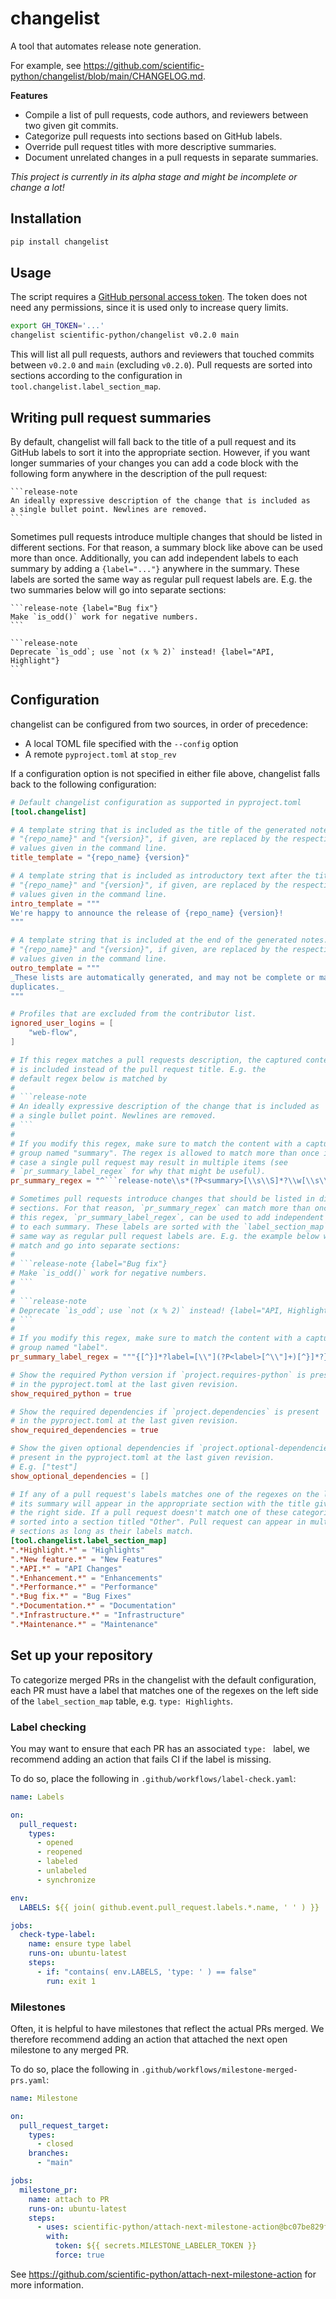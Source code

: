 # changelist

A tool that automates release note generation.

For example, see
https://github.com/scientific-python/changelist/blob/main/CHANGELOG.md.

**Features**

- Compile a list of pull requests, code authors, and reviewers between
  two given git commits.
- Categorize pull requests into sections based on GitHub labels.
- Override pull request titles with more descriptive summaries.
- Document unrelated changes in a pull requests in separate summaries.

_This project is currently in its alpha stage and might be incomplete or change a lot!_

## Installation

```sh
pip install changelist
```

## Usage

The script requires a [GitHub personal access
token](https://docs.github.com/en/authentication/keeping-your-account-and-data-secure/managing-your-personal-access-tokens).
The token does not need any permissions, since it is used only to
increase query limits.

```sh
export GH_TOKEN='...'
changelist scientific-python/changelist v0.2.0 main
```

This will list all pull requests, authors and reviewers that touched commits
between `v0.2.0` and `main` (excluding `v0.2.0`).
Pull requests are sorted into sections according to the configuration in
`tool.changelist.label_section_map`.

## Writing pull request summaries

By default, changelist will fall back to the title of a pull request and its
GitHub labels to sort it into the appropriate section. However, if you want
longer summaries of your changes you can add a code block with the following
form anywhere in the description of the pull request:

    ```release-note
    An ideally expressive description of the change that is included as
    a single bullet point. Newlines are removed.
    ```

Sometimes pull requests introduce multiple changes that should be listed in different
sections. For that reason, a summary block like above can be used more than
once. Additionally, you can add independent labels to each summary by adding a
`{label="..."}` anywhere in the summary. These labels are sorted the same way
as regular pull request labels are. E.g. the two summaries below will go into
separate sections:

    ```release-note {label="Bug fix"}
    Make `is_odd()` work for negative numbers.
    ```

    ```release-note
    Deprecate `ìs_odd`; use `not (x % 2)` instead! {label="API, Highlight"}
    ```

## Configuration

changelist can be configured from two sources, in order of precedence:

- A local TOML file specified with the `--config` option
- A remote `pyproject.toml` at `stop_rev`

If a configuration option is not specified in either file above, changelist
falls back to the following configuration:

<!--- Changes to the following block are overridden by a pre-commit hook! --->
<!--- begin default_config.toml --->

````toml
# Default changelist configuration as supported in pyproject.toml
[tool.changelist]

# A template string that is included as the title of the generated notes.
# "{repo_name}" and "{version}", if given, are replaced by the respective
# values given in the command line.
title_template = "{repo_name} {version}"

# A template string that is included as introductory text after the title.
# "{repo_name}" and "{version}", if given, are replaced by the respective
# values given in the command line.
intro_template = """
We're happy to announce the release of {repo_name} {version}!
"""

# A template string that is included at the end of the generated notes.
# "{repo_name}" and "{version}", if given, are replaced by the respective
# values given in the command line.
outro_template = """
_These lists are automatically generated, and may not be complete or may contain
duplicates._
"""

# Profiles that are excluded from the contributor list.
ignored_user_logins = [
    "web-flow",
]

# If this regex matches a pull requests description, the captured content
# is included instead of the pull request title. E.g. the
# default regex below is matched by
#
# ```release-note
# An ideally expressive description of the change that is included as
# a single bullet point. Newlines are removed.
# ```
#
# If you modify this regex, make sure to match the content with a capture
# group named "summary". The regex is allowed to match more than once in which
# case a single pull request may result in multiple items (see
# `pr_summary_label_regex` for why that might be useful).
pr_summary_regex = "^```release-note\\s*(?P<summary>[\\s\\S]*?\\w[\\s\\S]*?)\\s*^```"

# Sometimes pull requests introduce changes that should be listed in different
# sections. For that reason, `pr_summary_regex` can match more than once and
# this regex, `pr_summary_label_regex`, can be used to add independent labels
# to each summary. These labels are sorted with the `label_section_map` the
# same way as regular pull request labels are. E.g. the example below will both
# match and go into separate sections:
#
# ```release-note {label="Bug fix"}
# Make `is_odd()` work for negative numbers.
# ```
#
# ```release-note
# Deprecate `ìs_odd`; use `not (x % 2)` instead! {label="API, Highlight"}
# ```
#
# If you modify this regex, make sure to match the content with a capture
# group named "label".
pr_summary_label_regex = """{[^}]*?label=[\\"](?P<label>[^\\"]+)[^}]*?}"""

# Show the required Python version if `project.requires-python` is present
# in the pyproject.toml at the last given revision.
show_required_python = true

# Show the required dependencies if `project.dependencies` is present
# in the pyproject.toml at the last given revision.
show_required_dependencies = true

# Show the given optional dependencies if `project.optional-dependencies` is
# present in the pyproject.toml at the last given revision.
# E.g. ["test"]
show_optional_dependencies = []

# If any of a pull request's labels matches one of the regexes on the left side
# its summary will appear in the appropriate section with the title given on
# the right side. If a pull request doesn't match one of these categories it is
# sorted into a section titled "Other". Pull request can appear in multiple
# sections as long as their labels match.
[tool.changelist.label_section_map]
".*Highlight.*" = "Highlights"
".*New feature.*" = "New Features"
".*API.*" = "API Changes"
".*Enhancement.*" = "Enhancements"
".*Performance.*" = "Performance"
".*Bug fix.*" = "Bug Fixes"
".*Documentation.*" = "Documentation"
".*Infrastructure.*" = "Infrastructure"
".*Maintenance.*" = "Maintenance"
````

<!--- end default_config.toml --->

## Set up your repository

To categorize merged PRs in the changelist with the default configuration, each
PR must have a label that matches one of the regexes on the left side of the
`label_section_map` table, e.g. `type: Highlights`.

### Label checking

You may want to ensure that each PR has an associated `type: ` label,
we recommend adding an action that fails CI if the label is missing.

To do so, place the following in `.github/workflows/label-check.yaml`:

<!--- Changes to the following block are overridden by a pre-commit hook! --->
<!--- begin label-check.yaml --->

```yaml
name: Labels

on:
  pull_request:
    types:
      - opened
      - reopened
      - labeled
      - unlabeled
      - synchronize

env:
  LABELS: ${{ join( github.event.pull_request.labels.*.name, ' ' ) }}

jobs:
  check-type-label:
    name: ensure type label
    runs-on: ubuntu-latest
    steps:
      - if: "contains( env.LABELS, 'type: ' ) == false"
        run: exit 1
```

<!--- end label-check.yaml --->

### Milestones

Often, it is helpful to have milestones that reflect the actual PRs
merged. We therefore recommend adding an action that attached the
next open milestone to any merged PR.

To do so, place the following in `.github/workflows/milestone-merged-prs.yaml`:

<!--- Changes to the following block are overridden by a pre-commit hook! --->
<!--- begin milestone-merged-prs.yaml --->

```yaml
name: Milestone

on:
  pull_request_target:
    types:
      - closed
    branches:
      - "main"

jobs:
  milestone_pr:
    name: attach to PR
    runs-on: ubuntu-latest
    steps:
      - uses: scientific-python/attach-next-milestone-action@bc07be829f693829263e57d5e8489f4e57d3d420
        with:
          token: ${{ secrets.MILESTONE_LABELER_TOKEN }}
          force: true
```

<!--- end milestone-merged-prs.yaml --->

See https://github.com/scientific-python/attach-next-milestone-action for more information.
